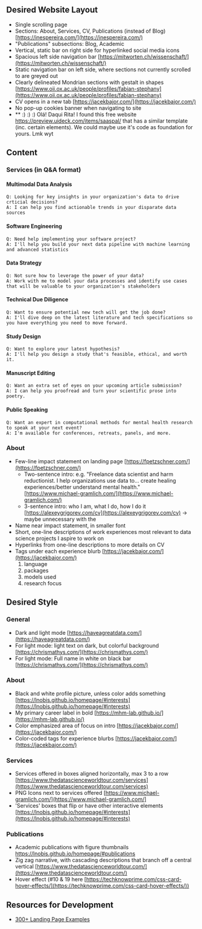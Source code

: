 ## Desired Website Layout
- Single scrolling page
- Sections: About, Services, CV, Publications (instead of Blog)[https://inespereira.com/](https://inespereira.com/)
- "Publications" subsections: Blog, Academic
- Vertical, static bar on right side for hyperlinked social media icons
- Spacious left side navigation bar  [https://mitworten.ch/wissenschaft/](https://mitworten.ch/wissenschaft/)  
- Static navigation bar on left side, where sections not currently scrolled to are greyed out
- Clearly delineated Mondrian sections with gestalt in shapes  [https://www.oii.ox.ac.uk/people/profiles/fabian-stephany](https://www.oii.ox.ac.uk/people/profiles/fabian-stephany)  
- CV opens in a new tab  [https://jacekbajor.com/](https://jacekbajor.com/)  
- No pop-up cookies banner when navigating to site
- ** :) :) :) Olá! Daqui Rita! I found this free website https://preview.uideck.com/items/saaspal/ that has a similar template (inc. certain elements). We could maybe use it's code as foundation for yours. Lmk wyt

## Content
### Services (in Q&A format)
#### Multimodal Data Analysis 
    Q: Looking for key insights in your organization's data to drive crticial decisions?
    A: I can help you find actionable trends in your disparate data sources

#### Software Engineering
	Q: Need help implementing your software project?
	A: I'll help you build your next data pipeline with machine learning and advanced statistics

#### Data Strategy
	Q: Not sure how to leverage the power of your data?
	A: Work with me to model your data processes and identify use cases that will be valuable to your organization's stakeholders
		
#### Technical Due Diligence
	Q: Want to ensure potential new tech will get the job done?
	A: I'll dive deep on the latest literature and tech specifications so you have everything you need to move forward.

#### Study Design
	Q: Want to explore your latest hypothesis?
	A: I'll help you design a study that's feasible, ethical, and worth it.

#### Manuscript Editing
	Q: Want an extra set of eyes on your upcoming article submission?
	A: I can help you proofread and turn your scientific prose into poetry.

#### Public Speaking
	Q: Want an expert in computational methods for mental health research to speak at your next event?
	A: I'm available for conferences, retreats, panels, and more.

### About
- Few-line impact statement on landing page [https://fpetzschner.com/](https://fpetzschner.com/)  
    - Two-sentence intro:  e.g. "Freelance data scientist and harm reductionist. I help organizations use data to...  create healing experiences/better understand mental health."  [https://www.michael-gramlich.com/](https://www.michael-gramlich.com/)
    - 3-sentence intro: who I am, what I do, how I do it   [https://alexeygrigorev.com/cv](https://alexeygrigorev.com/cv)  -> maybe unnecessary with the 
- Name near impact statement, in smaller font
- Short, one-line descriptions of work experiences most relevant to data science projects I aspire to work on
- Hyperlinks from one-line descriptions to more details on CV 
- Tags under each experience blurb [https://jacekbajor.com/](https://jacekbajor.com/)
  1. language
  2. packages
  3. models used
  4. research focus

## Desired Style
### General
- Dark and light mode  [https://haveagreatdata.com/](https://haveagreatdata.com/)  
- For light mode: light text on dark, but colorful background  [https://chrismathys.com/](https://chrismathys.com/)  
- For light mode: Full name in white on black bar   [https://chrismathys.com/](https://chrismathys.com/)
### About
- Black and white profile picture, unless color adds something 
[https://lnobis.github.io/homepage/#interests](https://lnobis.github.io/homepage/#interests)  
- My primary career label in bold [https://mhm-lab.github.io/](https://mhm-lab.github.io/)  
- Color emphasized area of focus on intro  [https://jacekbajor.com/](https://jacekbajor.com/)  
- Color-coded tags for experience blurbs [https://jacekbajor.com/](https://jacekbajor.com/)  
### Services
- Services offered in boxes aligned horizontally, max 3 to a row [https://www.thedatascienceworldtour.com/services](https://www.thedatascienceworldtour.com/services) 
- PNG Icons next to services offered  [https://www.michael-gramlich.com/](https://www.michael-gramlich.com/]
- 'Services' boxes that flip or have other interactive elements  
[https://lnobis.github.io/homepage/#interests](https://lnobis.github.io/homepage/#interests)  
### Publications
- Academic publications with figure thumbnails https://lnobis.github.io/homepage/#publications
- Zig zag narrative, with cascading descriptions that branch off a central vertical 
[https://www.thedatascienceworldtour.com/](https://www.thedatascienceworldtour.com/)  
- Hover effect (#10 & 19 here [https://techknowprime.com/css-card-hover-effects/](https://techknowprime.com/css-card-hover-effects/))


## Resources for Development
- [300+ Landing Page Examples](https://www.btw.so/marketing/landing-page-examples)